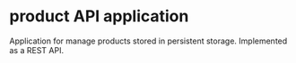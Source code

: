 # product API application
Application for manage products stored in persistent storage.
Implemented as a REST API.